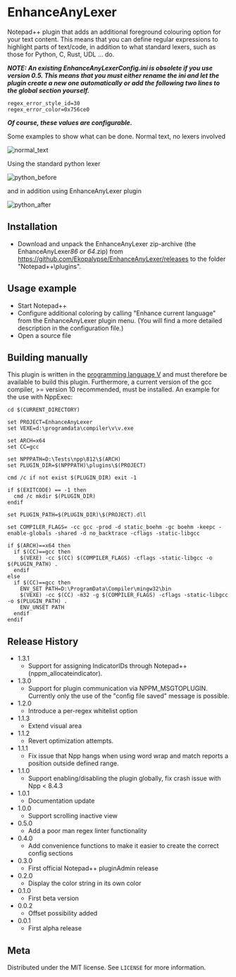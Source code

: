 # EnhanceAnyLexer
Notepad++ plugin that adds an additional foreground colouring option for your text content.
This means that you can define regular expressions to highlight parts of text/code, in addition to what standard lexers, such as those for Python, C, Rust, UDL ... do.

***NOTE: An existing EnhanceAnyLexerConfig.ini is obsolete if you use version 0.5.
This means that you must either rename the ini and let the plugin create a new one automatically
or add the following two lines to the global section yourself.***
~~~
regex_error_style_id=30
regex_error_color=0x756ce0
~~~
***Of course, these values are configurable.***

Some examples to show what can be done.
Normal text, no lexers involved

![normal_text](https://github.com/Ekopalypse/EnhanceAnyLexer/assets/47723516/0e19538e-0307-4cdd-a24a-320a9a0cc065)

Using the standard python lexer

![python_before](https://github.com/Ekopalypse/EnhanceAnyLexer/assets/47723516/354bbeb9-596c-4841-8dec-4c805b67014d)

and in addition using EnhanceAnyLexer plugin

![python_after](https://github.com/Ekopalypse/EnhanceAnyLexer/assets/47723516/a786bf63-ed5c-48e7-870e-7ffcfdc74f32)

## Installation

- Download and unpack the EnhanceAnyLexer zip-archive (the EnhanceAnyLexer*86 or 64*.zip) from https://github.com/Ekopalypse/EnhanceAnyLexer/releases to the folder "Notepad++\plugins".

## Usage example

- Start Notepad++
- Configure additional coloring by calling "Enhance current language" from the EnhanceAnyLexer plugin menu.
  (You will find a more detailed description in the configuration file.)
- Open a source file


## Building manually

This plugin is written in the [programming language V](https://github.com/vlang/v) and must therefore be available to build this plugin.
Furthermore, a current version of the gcc compiler, >= version 10 recommended, must be installed.
An example for the use with NppExec:

```
cd $(CURRENT_DIRECTORY)

set PROJECT=EnhanceAnyLexer
set VEXE=d:\programdata\compiler\v\v.exe

set ARCH=x64
set CC=gcc

set NPPPATH=D:\Tests\npp\812\$(ARCH)
set PLUGIN_DIR=$(NPPPATH)\plugins\$(PROJECT)

cmd /c if not exist $(PLUGIN_DIR) exit -1

if $(EXITCODE) == -1 then
  cmd /c mkdir $(PLUGIN_DIR)
endif

set PLUGIN_PATH=$(PLUGIN_DIR)\$(PROJECT).dll

set COMPILER_FLAGS= -cc gcc -prod -d static_boehm -gc boehm -keepc -enable-globals -shared -d no_backtrace -cflags -static-libgcc

if $(ARCH)==x64 then
  if $(CC)==gcc then
    $(VEXE) -cc $(CC) $(COMPILER_FLAGS) -cflags -static-libgcc -o $(PLUGIN_PATH) .
  endif
else
  if $(CC)==gcc then
    ENV_SET PATH=D:\ProgramData\Compiler\mingw32\bin
    $(VEXE) -cc $(CC) -m32 -g $(COMPILER_FLAGS) -cflags -static-libgcc -o $(PLUGIN_PATH) .
    ENV_UNSET PATH
  endif
endif

```


## Release History
* 1.3.1
	* Support for assigning IndicatorIDs through Notepad++ (nppm_allocateindicator).
* 1.3.0
	* Support for plugin communication via NPPM_MSGTOPLUGIN. Currently only the use of the "config file saved" message is possible.
* 1.2.0
	* Introduce a per-regex whitelist option
* 1.1.3
	* Extend visual area
* 1.1.2
	* Revert optimization attempts.
* 1.1.1
	* Fix issue that Npp hangs when using word wrap and match reports a position outside defined range.
* 1.1.0
	* Support enabling/disabling the plugin globally, fix crash issue with Npp < 8.4.3
* 1.0.1
	* Documentation update
* 1.0.0
	* Support scrolling inactive view
* 0.5.0
    * Add a poor man regex linter functionality
* 0.4.0
    * Add convenience functions to make it easier to create the correct config sections
* 0.3.0
    * First official Notepad++ pluginAdmin release
* 0.2.0
    * Display the color string in its own color
* 0.1.0
    * First beta version
* 0.0.2
    * Offset possibility added
* 0.0.1
    * First alpha release

## Meta

Distributed under the MIT license. See ``LICENSE`` for more information.
